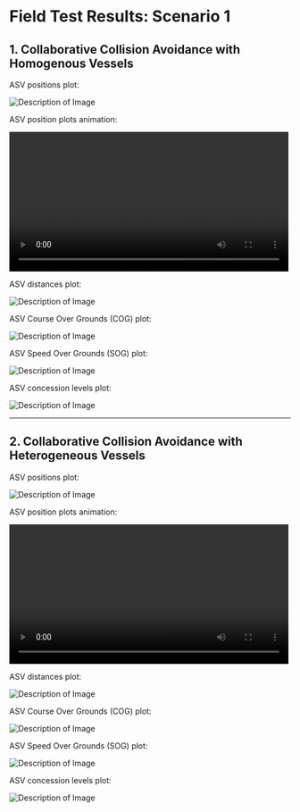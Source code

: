 # Field Test Results: Scenario 1

## 1. Collaborative Collision Avoidance with Homogenous Vessels

ASV positions plot:

![Description of Image](02_field_test_results/Scenario01/01_CollabHomogen/01/scenario_xy_coord.png)


ASV position plots animation:

<video controls width="500">
  <source src="02_field_test_results/Scenario01/01_CollabHomogen/01/scenario_animation_xy_coord.mp4" type="video/mp4">  
</video>


ASV distances plot:

![Description of Image](02_field_test_results/Scenario01/01_CollabHomogen/01/distances_plot.png)


ASV Course Over Grounds (COG) plot: 

![Description of Image](02_field_test_results/Scenario01/01_CollabHomogen/01/cogs.png)


ASV Speed Over Grounds (SOG) plot:

![Description of Image](02_field_test_results/Scenario01/01_CollabHomogen/01/sogs.png)


ASV concession levels plot:

![Description of Image](02_field_test_results/Scenario01/01_CollabHomogen/01/concession_levels.png)


---


## 2. Collaborative Collision Avoidance with Heterogeneous Vessels

ASV positions plot:

![Description of Image](02_field_test_results/Scenario01/02_CollabHeterogen/01/scenario_xy_coord.png)


ASV position plots animation:

<video controls width="500">
  <source src="02_field_test_results/Scenario01/02_CollabHeterogen/01/scenario_animation_xy_coord.mp4" type="video/mp4">  
</video>


ASV distances plot:

![Description of Image](02_field_test_results/Scenario01/02_CollabHeterogen/01/distances_plot.png)


ASV Course Over Grounds (COG) plot: 

![Description of Image](02_field_test_results/Scenario01/02_CollabHeterogen/01/cogs.png)


ASV Speed Over Grounds (SOG) plot:

![Description of Image](02_field_test_results/Scenario01/02_CollabHeterogen/01/sogs.png)


ASV concession levels plot:

![Description of Image](02_field_test_results/Scenario01/02_CollabHeterogen/01/concession_levels.png)

